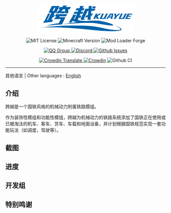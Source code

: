 <div style="text-align: center; padding-top:30px;padding-bottom: 0;" align="center">
<img alt="logo.png" src="assets/logo.png" style="width: 300px"/>
</div>

<div style="text-align: center;"  align="center">

![MIT License](https://img.shields.io/badge/License-MIT-blue)
![Minecraft Version](https://img.shields.io/badge/Minecraft%20版本-1.19.2%7C1.20.1-success)
![Mod Loader Forge](https://img.shields.io/badge/Loader-Forge-red)
<!---
WIP, When the mod is released, please uncomment the following lines
![Modrinth Downloads](https://img.shields.io/modrinth/dt/[Modrinth MODID]?logo=modrinth&label=Modrinth%20%E4%B8%8B%E8%BD%BD%E9%87%8F)
![CurseForge Downloads](https://img.shields.io/curseforge/dt/[CurseForge MODID]?logo=curseforge&label=CurseForge%20%E4%B8%8B%E8%BD%BD%E9%87%8F&color=orange)
-->
<p align="center">
  <a href="https://jq.qq.com/?_wv=1027&k=CYUl0h1L">
    <img src="https://img.shields.io/badge/%E4%BA%A4%E6%B5%81%E7%BE%A4-QQ-blue?logo=qq" alt="QQ Group">
  </a>
  <a href="https://discord.gg/dBvjerpsSy">
    <img src="https://img.shields.io/badge/%E4%BA%A4%E6%B5%81%E7%A4%BE%E5%8C%BA-Discord-blue?logo=discord&color=darkblue" alt="Discord">
  </a>
  <a href="https://github.com/KuaYueTeam/NeoKuayue/issues">
    <img src="https://img.shields.io/github/issues/KuaYueTeam/NeoKuaYue?label=Issues" alt="Github Issues">
  </a>
</p>

[![Crowdin Translate](https://img.shields.io/badge/Crowdin-%E6%8F%90%E4%BA%A4%E7%BF%BB%E8%AF%91-blue?logo=crowdin)
![Crowdin](https://badges.crowdin.net/kuayue/localized.svg)](https://crowdin.com/project/kuayue)
![Github CI](https://img.shields.io/github/actions/workflow/status/KuaYueTeam/NeoKuaYue/gradle.yml?label=Github%20Action&logo=githubactions)
<hr/>

</div>

其他语言 | Other languages : <a href="README.en.md">English</a>

## 介绍

跨越是一个国铁风格的机械动力附属铁路模组。

作为装饰性模组和功能性模组，跨越为机械动力的铁路系统添加了国铁正在使用或已被淘汰的机车、客车、货车、车载和地面设备，并计划根据国铁规范实现一套功能玩法（如调度，驾驶等）。

## 截图

## 进度

## 开发组

## 特别鸣谢
